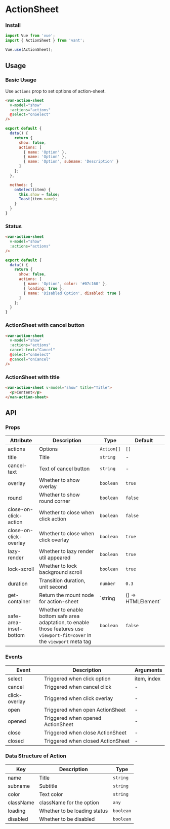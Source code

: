 # ActionSheet

### Install

``` javascript
import Vue from 'vue';
import { ActionSheet } from 'vant';

Vue.use(ActionSheet);
```

## Usage

### Basic Usage

Use `actions` prop to set options of action-sheet. 

```html
<van-action-sheet
  v-model="show"
  :actions="actions"
  @select="onSelect"
/>
```

```javascript
export default {
  data() {
    return {
      show: false,
      actions: [
        { name: 'Option' },
        { name: 'Option' },
        { name: 'Option', subname: 'Description' }
      ]
    };
  },

  methods: {
    onSelect(item) {
      this.show = false;
      Toast(item.name);
    }
  }
}
```

### Status

```html
<van-action-sheet
  v-model="show"
  :actions="actions"
/>
```

```javascript
export default {
  data() {
    return {
      show: false,
      actions: [
        { name: 'Option', color: '#07c160' },
        { loading: true },
        { name: 'Disabled Option', disabled: true }
      ]
    };
  }
}
```

### ActionSheet with cancel button

```html
<van-action-sheet
  v-model="show"
  :actions="actions"
  cancel-text="Cancel"
  @select="onSelect"
  @cancel="onCancel"
/>
```

### ActionSheet with title

```html
<van-action-sheet v-model="show" title="Title">
  <p>Content</p>
</van-action-sheet>
```

## API

### Props

| Attribute | Description | Type | Default |
|------|------|------|------|
| actions | Options | `Action[]` | `[]` |
| title | Title | `string` | - |
| cancel-text | Text of cancel button | `string` | - |
| overlay | Whether to show overlay | `boolean` | `true` |
| round | Whether to show round corner | `boolean` | `false` | 
| close-on-click-action | Whether to close when click action | `boolean` | `false` |
| close-on-click-overlay | Whether to close when click overlay | `boolean` | `true` |
| lazy-render | Whether to lazy render util appeared | `boolean` | `true` |
| lock-scroll | Whether to lock background scroll | `boolean` | `true` |
| duration | Transition duration, unit second | `number` | `0.3` |
| get-container | Return the mount node for action-sheet | `string | () => HTMLElement` | - |
| safe-area-inset-bottom | Whether to enable bottom safe area adaptation, to enable those features use `viewport-fit=cover` in the `viewport` meta tag | `boolean` | `false` |

### Events

| Event | Description | Arguments |
|------|------|------|
| select | Triggered when click option | item, index |
| cancel | Triggered when cancel click | - |
| click-overlay | Triggered when click overlay | - |
| open | Triggered when open ActionSheet | - |
| opened | Triggered when opened ActionSheet | - |
| close | Triggered when close ActionSheet | - |
| closed | Triggered when closed ActionSheet | - |

### Data Structure of Action

| Key | Description | Type |
|------|------|------|
| name | Title | `string` |
| subname | Subtitle | `string` |
| color | Text color | `string` |
| className | className for the option | `any` |
| loading | Whether to be loading status | `boolean` |
| disabled | Whether to be disabled | `boolean` |
